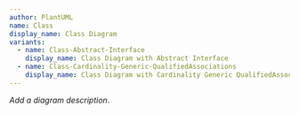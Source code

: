 ```yaml
---
author: PlantUML
name: Class
display_name: Class Diagram
variants:
  - name: Class-Abstract-Interface
    display_name: Class Diagram with Abstract Interface
  - name: Class-Cardinality-Generic-QualifiedAssociations
    display_name: Class Diagram with Cardinality Generic QualifiedAssociations
---
```

_Add a diagram description_.
